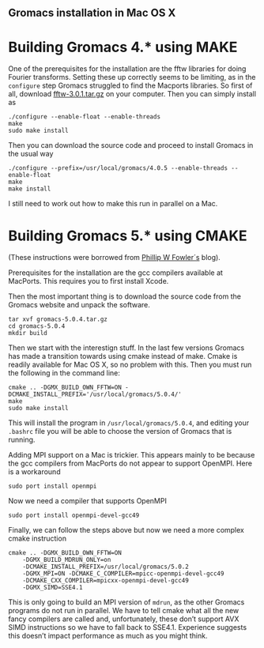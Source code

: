 ## Gromacs installation in Mac OS X

# Building Gromacs 4.* using MAKE
One of the prerequisites for the installation are the fftw libraries for
doing Fourier transforms. Setting these up correctly seems to be limiting, 
as in the `configure` step Gromacs struggled to find the Macports libraries.
So first of all, download 
[fftw-3.0.1.tar.gz](ftp://ftp.gromacs.org/pub/prerequisite_software/fftw-3.0.1.tar.gz) 
on your computer. Then you can simply install as

```
./configure --enable-float --enable-threads
make
sudo make install
```

Then you can download the source code and proceed to install Gromacs in the usual 
way

```
./configure --prefix=/usr/local/gromacs/4.0.5 --enable-threads --enable-float
make
make install
```

I still need to work out how to make this run in parallel on a Mac.

# Building Gromacs 5.* using CMAKE
(These instructions were borrowed from 
[Phillip W Fowler´s](http://philipwfowler.me/) blog).

Prerequisites for the installation are the gcc compilers available at MacPorts.
This requires you to first install Xcode.

Then the most important thing is to download the source code from the Gromacs 
website and unpack the software.

```
tar xvf gromacs-5.0.4.tar.gz
cd gromacs-5.0.4
mkdir build
```

Then we start with the interestign stuff. In the last few versions Gromacs
has made a transition towards using cmake instead of make. Cmake is readily 
available for Mac OS X, so no problem with this. Then you must run the following
in the command line:

```
cmake .. -DGMX_BUILD_OWN_FFTW=ON -DCMAKE_INSTALL_PREFIX='/usr/local/gromacs/5.0.4/'
make
sudo make install
```

This will install the program in `/usr/local/gromacs/5.0.4`, and editing your `.bashrc`
file you will be able to choose the version of Gromacs that is running.


Adding MPI support on a Mac is trickier. This appears mainly to be because the gcc 
compilers from MacPorts  do not appear to support OpenMPI. Here is a workaround 

```
sudo port install openmpi
```

Now we need a compiler that supports OpenMPI

```
sudo port install openmpi-devel-gcc49
```

Finally, we can follow the steps above but now we need a more complex cmake instruction

```
cmake .. -DGMX_BUILD_OWN_FFTW=ON
	-DGMX_BUILD_MDRUN_ONLY=on
	-DCMAKE_INSTALL_PREFIX=/usr/local/gromacs/5.0.2
	-DGMX_MPI=ON -DCMAKE_C_COMPILER=mpicc-openmpi-devel-gcc49
	-DCMAKE_CXX_COMPILER=mpicxx-openmpi-devel-gcc49
	-DGMX_SIMD=SSE4.1
```

This is only going to build an MPI version of `mdrun`, as the other Gromacs programs do not
run in parallel. We have to tell cmake what all the new fancy compilers are called and, 
unfortunately, these don’t support AVX SIMD instructions so we have to fall back to SSE4.1. 
Experience suggests this doesn’t impact performance as much as you might think. 
